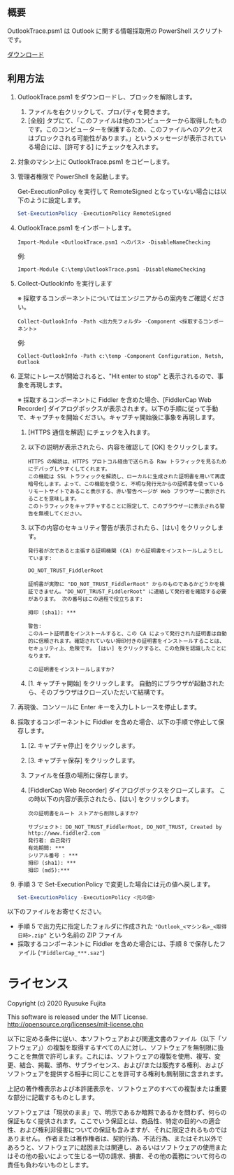 ﻿## 概要
OutlookTrace.psm1 は Outlook に関する情報採取用の PowerShell スクリプトです。

[ダウンロード](https://github.com/jpmessaging/OutlookTrace/releases/download/v2020-08-25/OutlookTrace.psm1)

## 利用方法
1. OutlookTrace.psm1 をダウンロードし、ブロックを解除します。

    1. ファイルを右クリックして、プロパティを開きます。
    2. [全般] タブにて、「このファイルは他のコンピューターから取得したものです。このコンピューターを保護するため、このファイルへのアクセスはブロックされる可能性があります。」というメッセージが表示されている場合には、[許可する] にチェックを入れます。

2. 対象のマシン上に OutlookTrace.psm1 をコピーします。
3. 管理者権限で PowerShell を起動します。

   Get-ExecutionPolicy を実行して RemoteSigned となっていない場合には以下のように設定します。

    ```PowerShell
    Set-ExecutionPolicy -ExecutionPolicy RemoteSigned
    ```

4. OutlookTrace.psm1 をインポートします。

    ```
    Import-Module <OutlookTrace.psm1 へのパス> -DisableNameChecking
    ```

    例:
    ```
    Import-Module C:\temp\OutlookTrace.psm1 -DisableNameChecking
    ```

5. Collect-OutlookInfo を実行します

    ※ 採取するコンポーネントについてはエンジニアからの案内をご確認ください。

    ```
    Collect-OutlookInfo -Path <出力先フォルダ> -Component <採取するコンポーネント>
    ```

    例:
    ```
    Collect-OutlookInfo -Path c:\temp -Component Configuration, Netsh, Outlook
    ```

6. 正常にトレースが開始されると、"Hit enter to stop" と表示されるので、事象を再現します。

    ※ 採取するコンポーネントに Fiddler を含めた場合、[FiddlerCap Web Recorder] ダイアログボックスが表示されます。以下の手順に従って手動で、キャプチャを開始ください。キャプチャ開始後に事象を再現します。

    1. [HTTPS 通信を解読] にチェックを入れます。
    2. 以下の説明が表示されたら、内容を確認して [OK] をクリックします。

        ```
        HTTPS の解読は、HTTPS プロトコル経由で送られる Raw トラフィックを見るためにデバッグしやすくしてくれます。
        この機能は SSL トラフィックを解読し、ローカルに生成された証明書を用いて再度暗号化します。よって、この機能を使うと、不明な発行元からの証明書を使っているリモートサイトであること表示する、赤い警告ページが Web ブラウザーに表示されることを意味します。
        このトラフィックをキャプチャすることに限定して、このブラウザーに表示される警告を無視してください。
        ```

    3. 以下の内容のセキュリティ警告が表示されたら、[はい] をクリックします。

        ```
        発行者が次であると主張する証明機関 (CA) から証明書をインストールしようとしています:

        DO_NOT_TRUST_FiddlerRoot

        証明書が実際に "DO_NOT_TRUST_FiddlerRoot" からのものであるかどうかを検証できません。"DO_NOT_TRUST_FiddlerRoot" に連絡して発行者を確認する必要があります。 次の番号はこの過程で役立ちます:

        拇印 (sha1): ***

        警告:
        このルート証明書をインストールすると、この CA によって発行された証明書は自動的に信頼されます。確認されていない拇印付きの証明書をインストールすることは、セキュリティ上、危険です。 [はい] をクリックすると、この危険を認識したことになります。

        この証明書をインストールしますか?
        ```

    4. [1. キャプチャ開始] をクリックします。
        自動的にブラウザが起動されたら、そのブラウザはクローズいただいて結構です。

7. 再現後、コンソールに Enter キーを入力しトレースを停止します。
8. 採取するコンポーネントに Fiddler を含めた場合、以下の手順で停止して保存します。

    1. [2. キャプチャ停止] をクリックします。
    2. [3. キャプチャ保存] をクリックします。
    3. ファイルを任意の場所に保存します。
    4. [FiddlerCap Web Recorder] ダイアログボックスをクローズします。
        この時以下の内容が表示されたら、[はい] をクリックします。

        ```
        次の証明書をルート ストアから削除しますか?

        サブジェクト: DO_NOT_TRUST_FiddlerRoot, DO_NOT_TRUST, Created by http://www.fiddler2.com
        発行者: 自己発行
        有効期間: ***
        シリアル番号 : ***
        拇印 (sha1): ***
        拇印 (md5):***
        ```

9. 手順 3 で Set-ExecutionPolicy で変更した場合には元の値へ戻します。

    ```PowerShell
    Set-ExecutionPolicy -ExecutionPolicy <元の値>
    ```

以下のファイルをお寄せください。

- 手順 5 で出力先に指定したフォルダに作成された `"Outlook_<マシン名>_<取得日時>.zip"` という名前の ZIP ファイル
- 採取するコンポーネントに Fiddler を含めた場合には、手順 8 で保存したファイル (`"FiddlerCap_***.saz"`)

# ライセンス
Copyright (c) 2020 Ryusuke Fujita

This software is released under the MIT License.  
http://opensource.org/licenses/mit-license.php

以下に定める条件に従い、本ソフトウェアおよび関連文書のファイル（以下「ソフトウェア」）の複製を取得するすべての人に対し、ソフトウェアを無制限に扱うことを無償で許可します。これには、ソフトウェアの複製を使用、複写、変更、結合、掲載、頒布、サブライセンス、および/または販売する権利、およびソフトウェアを提供する相手に同じことを許可する権利も無制限に含まれます。

上記の著作権表示および本許諾表示を、ソフトウェアのすべての複製または重要な部分に記載するものとします。

ソフトウェアは「現状のまま」で、明示であるか暗黙であるかを問わず、何らの保証もなく提供されます。ここでいう保証とは、商品性、特定の目的への適合性、および権利非侵害についての保証も含みますが、それに限定されるものではありません。 作者または著作権者は、契約行為、不法行為、またはそれ以外であろうと、ソフトウェアに起因または関連し、あるいはソフトウェアの使用またはその他の扱いによって生じる一切の請求、損害、その他の義務について何らの責任も負わないものとします。